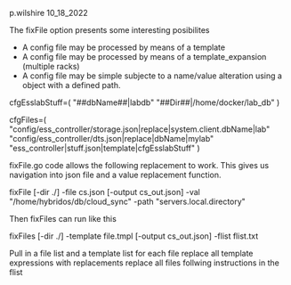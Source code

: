
p.wilshire
10_18_2022


The fixFile option presents some interesting posibilites

* A config file may be processed by means of a template
* A config file may be processed by means of a template_expansion (multiple racks)
* A config file may be simple subjecte to a name/value alteration using a object with a defined path.



cfgEsslabStuff=(
    "##dbName##|labdb"
    "##Dir##|/home/docker/lab_db"
)    


cfgFiles=(    
     "config/ess_controller/storage.json|replace|system.client.dbName|lab"
     "config/ess_controller/dts.json|replace|dbName|mylab"
     "ess_controller|stuff.json|template|cfgEsslabStuff"
)


fixFile.go code allows the following replacement to work.
This gives us navigation into  json file and a value replacement function.

fixFile [-dir ./] -file cs.json  [-output cs_out.json] -val "/home/hybridos/db/cloud_sync"  -path "servers.local.directory"


Then  fixFiles can run like this

fixFiles [-dir ./] -template file.tmpl  [-output cs_out.json] -flist flist.txt 


Pull in a file list and a template list 
for each file 
replace all template expressions with replacements
replace all files follwing instructions in the flist



